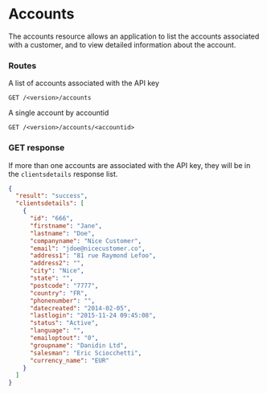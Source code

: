 # Accounts

The accounts resource allows an application to list the accounts associated with a customer, and to view detailed information about the account. 

### Routes
A list of accounts associated with the API key

``GET /<version>/accounts``

A single account by accountid

``GET /<version>/accounts/<accountid>``

### GET response
If more than one accounts are associated with the API key, they will be in the `clientsdetails` response list. 
```json
{
  "result": "success",
  "clientsdetails": [
    {
      "id": "666",
      "firstname": "Jane",
      "lastname": "Doe",
      "companyname": "Nice Customer",
      "email": "jdoe@nicecustomer.co",
      "address1": "81 rue Raymond Lefoo",
      "address2": "",
      "city": "Nice",
      "state": "",
      "postcode": "7777",
      "country": "FR",
      "phonenumber": "",
      "datecreated": "2014-02-05",
      "lastlogin": "2015-11-24 09:45:08",
      "status": "Active",
      "language": "",
      "emailoptout": "0",
      "groupname": "Danidin Ltd",
      "salesman": "Eric Sciocchetti",
      "currency_name": "EUR"
    }
  ]
}
```